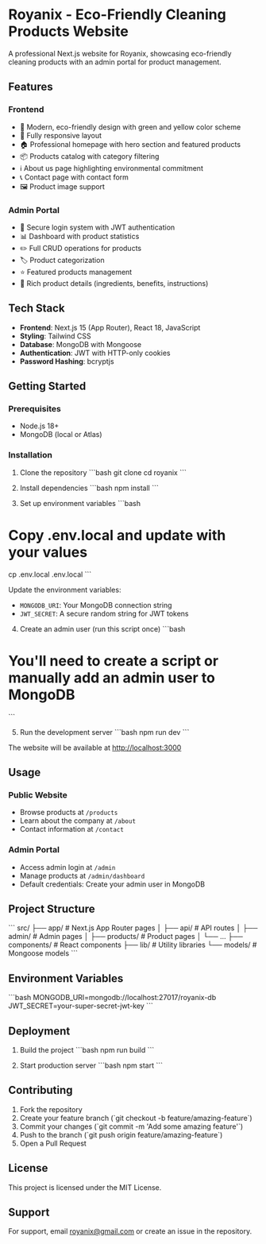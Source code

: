 # Royanix - Eco-Friendly Cleaning Products Website

A professional Next.js website for Royanix, showcasing eco-friendly cleaning products with an admin portal for product management.

## Features

### Frontend
- 🌿 Modern, eco-friendly design with green and yellow color scheme
- 📱 Fully responsive layout
- 🏠 Professional homepage with hero section and featured products
- 📦 Products catalog with category filtering
- ℹ️ About us page highlighting environmental commitment
- 📞 Contact page with contact form
- 🖼️ Product image support

### Admin Portal
- 🔐 Secure login system with JWT authentication
- 📊 Dashboard with product statistics
- ✏️ Full CRUD operations for products
- 🏷️ Product categorization
- ⭐ Featured products management
- 📝 Rich product details (ingredients, benefits, instructions)

## Tech Stack

- **Frontend**: Next.js 15 (App Router), React 18, JavaScript
- **Styling**: Tailwind CSS
- **Database**: MongoDB with Mongoose
- **Authentication**: JWT with HTTP-only cookies
- **Password Hashing**: bcryptjs

## Getting Started

### Prerequisites
- Node.js 18+ 
- MongoDB (local or Atlas)

### Installation

1. Clone the repository
\`\`\`bash
git clone <repository-url>
cd royanix
\`\`\`

2. Install dependencies
\`\`\`bash
npm install
\`\`\`

3. Set up environment variables
\`\`\`bash
# Copy .env.local and update with your values
cp .env.local .env.local
\`\`\`

Update the environment variables:
- `MONGODB_URI`: Your MongoDB connection string
- `JWT_SECRET`: A secure random string for JWT tokens

4. Create an admin user (run this script once)
\`\`\`bash
# You'll need to create a script or manually add an admin user to MongoDB
\`\`\`

5. Run the development server
\`\`\`bash
npm run dev
\`\`\`

The website will be available at [http://localhost:3000](http://localhost:3000)

## Usage

### Public Website
- Browse products at `/products`
- Learn about the company at `/about`
- Contact information at `/contact`

### Admin Portal
- Access admin login at `/admin`
- Manage products at `/admin/dashboard`
- Default credentials: Create your admin user in MongoDB

## Project Structure

\`\`\`
src/
├── app/                    # Next.js App Router pages
│   ├── api/               # API routes
│   ├── admin/             # Admin pages
│   ├── products/          # Product pages
│   └── ...
├── components/            # React components
├── lib/                   # Utility libraries
└── models/               # Mongoose models
\`\`\`

## Environment Variables

\`\`\`bash
MONGODB_URI=mongodb://localhost:27017/royanix-db
JWT_SECRET=your-super-secret-jwt-key
\`\`\`

## Deployment

1. Build the project
\`\`\`bash
npm run build
\`\`\`

2. Start production server
\`\`\`bash
npm start
\`\`\`

## Contributing

1. Fork the repository
2. Create your feature branch (\`git checkout -b feature/amazing-feature\`)
3. Commit your changes (\`git commit -m 'Add some amazing feature'\`)
4. Push to the branch (\`git push origin feature/amazing-feature\`)
5. Open a Pull Request

## License

This project is licensed under the MIT License.

## Support

For support, email royanix@gmail.com or create an issue in the repository.
